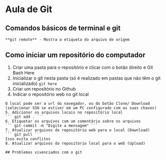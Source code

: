 # Aula de Git

## Comandos básicos de terminal e git
```
**git remote** - Mostra a etiqueta do arquivo de origem

```

## Como iniciar um repositório do computador
1. Criar uma pasta para o repositório e clicar com o botão direito e Git Bash Here
2. Inicializar o git nesta pasta (só é realizado em pastas que não têm o git inicializado)
``` git here ```
3. Criar um repositório no Github
4. Indicar o repositório web no git local
``` git remote add origin **endereco_do_repositorio**
O local pode ser a url do navegador, ou do botão Clone/ Download (selecionar SSH se estiver em um PC configurado com as suas chaves)
5. Adicionar os arquivos locais no repositório local
``` git add . ```
6. Etiquetar os arquivos com um comentário sobre os arquivos
``` git commit -m "Digite a mensagem" ```
7. Atualizar arquivos do repositório web para o local (Download)
``` git pull ```
Isso evita conflitos
8. Atualizar arquivos do repositório local para o web (Upload)

## Problemas vivenciados com o git
